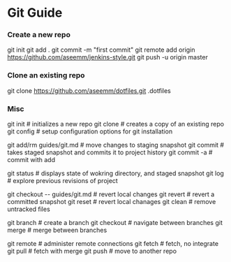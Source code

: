 # Git Guide

### Create a new repo
git init
git add .
git commit -m "first commit"
git remote add origin https://github.com/aseemm/jenkins-style.git
git push -u origin master

### Clone an existing repo
git clone https://github.com/aseemm/dotfiles.git .dotfiles  

### Misc
git init # initializes a new repo
git clone # creates a copy of an existing repo
git config # setup configuration options for git installation

git add/rm guides/git.md # move changes to staging snapshot
git commit # takes staged snapshot and commits it to project history
git commit -a # commit with add

git status # displays state of wokring directory, and staged snapshot
git log # explore previous revisions of project

git checkout -- guides/git.md # revert local changes
git revert # revert a committed snapshot
git reset # revert local chanages
git clean # remove untracked files

git branch # create a branch
git checkout # navigate between branches
git merge # merge between branches

git remote # administer remote connections
git fetch # fetch, no integrate
git pull # fetch with merge
git push # move to another repo
